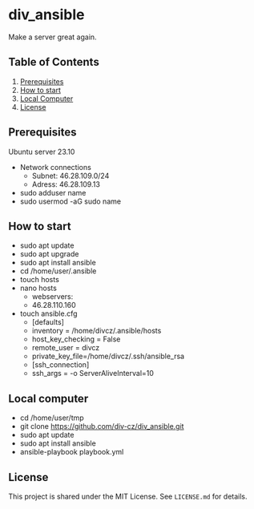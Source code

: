 # div_ansible
Make a server great again.

## Table of Contents
1. [Prerequisites](#prerequisites)
2. [How to start](#how-to-start)
3. [Local Computer](#local-computer)
5. [License](#license)

## Prerequisites<!--#prerequisites-->
Ubuntu server 23.10
- Network connections
    - Subnet: 46.28.109.0/24
    - Adress: 46.28.109.13
- sudo adduser name
- sudo usermod -aG sudo name

## How to start<!--#how-to-start-->
- sudo apt update
- sudo apt upgrade
- sudo apt install ansible
- cd /home/user/.ansible
- touch hosts
- nano hosts
    - webservers: 
    - 46.28.110.160
- touch ansible.cfg
    - [defaults]
    - inventory = /home/divcz/.ansible/hosts
    - host_key_checking = False
    - remote_user = divcz
    - private_key_file=/home/divcz/.ssh/ansible_rsa
    - [ssh_connection]
    - ssh_args = -o ServerAliveInterval=10

## Local computer<!--#local-computer-->
- cd /home/user/tmp
- git clone https://github.com/div-cz/div_ansible.git
- sudo apt update
- sudo apt install ansible
- ansible-playbook playbook.yml

## License<!--#license-->
This project is shared under the MIT License. See `LICENSE.md` for details.
